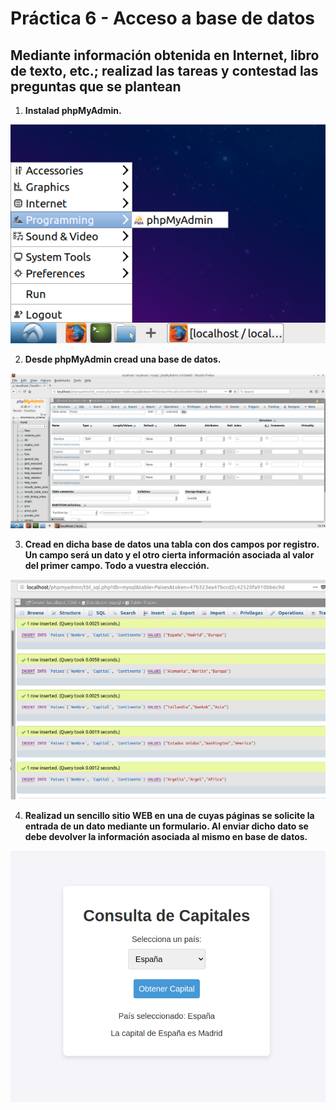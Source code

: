 # Práctica 6 - Acceso a base de datos

## Mediante información obtenida en Internet, libro de texto, etc.; realizad las tareas y contestad las preguntas que se plantean

1. **Instalad phpMyAdmin.**

![alt text](image.png)

2. **Desde phpMyAdmin cread una base de datos.**

![alt text](image-1.png)

3. **Cread en dicha base de datos una tabla con dos campos por registro. Un campo será un dato y el otro cierta información asociada al valor del primer campo. Todo a vuestra elección.**

![alt text](image-2.png)

4. **Realizad un sencillo sitio WEB en una de cuyas páginas se solicite la entrada de un dato mediante un formulario. Al enviar dicho dato se debe devolver la información asociada al mismo en base de datos.**

![alt text](<Captura desde 2024-10-04 00-48-53.png>)